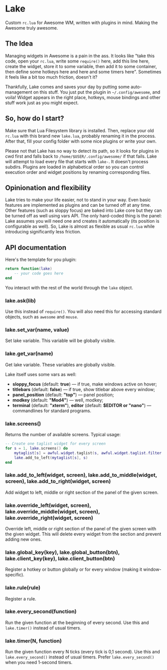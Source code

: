 # Lake

Custom `rc.lua` for Awesome WM, written with plugins in mind. Making the Awesome truly awesome.


## The Idea

Managing widgets in Awesome is a pain in the ass. It looks like "take this code, open your `rc.lua`, write some `require()` here, add this line here, create the widget, store it to some variable, then add it to some container, then define some hotkeys here and here and some timers here". Sometimes it feels like a bit too much friction, doesn't it?

Thankfully, Lake comes and saves your day by putting some auto-management on this stuff. You just put the plugin in `~/.config/awesome`, and voila! Widget appears in the right place, hotkeys, mouse bindings and other stuff work just as you might expect.


## So, how do I start?

Make sure that Lua Filesystem library is installed. Then, replace your old `rc.lua` with this brand new `lake.lua`, probably renaming it in the process. After that, fill your config folder with some nice plugins or write your own.

Please not that Lake has no way to detect its path, so it looks for plugins in cwd first and falls back to `/home/$USER/.config/awesome/` if that fails. Lake will attempt to load every file that starts with `lake-`. It doesn't process subdirs. Plugins are loaded in alphabetical order so you can control execution order and widget positions by renaming corresponding files.


## Opinionation and flexibility

Lake tries to make your life easier, not to stand in your way. Even basic features are implemented as plugins and can be turned off at any time. Other features (such as sloppy focus) are baked into Lake core but they can be turned off as well using vars API. The only hard-coded thing is the panel: Lake assumes you will need one and creates it automatically (its position is configurable as well). So, Lake is almost as flexible as usual `rc.lua` while introducing significantly less friction.


## API documentation

Here's the template for you plugin:

```lua
return function(lake)
	-- your code goes here
end
```

You interact with the rest of the world through the `lake` object.


### lake.ask(lib)

Use this instead of `require()`. You will also need this for accessing standard objects, such as `awesome` and `mouse`.


### lake.set_var(name, value)

Set lake variable. This variable will be globally visible.


### lake.get_var(name)

Get lake variable. These variables are globally visible.

Lake itself uses some vars as well:

* **sloppy_focus** (default: **true**) &mdash; if true, make windows active on hover;
* **titlebars** (default: **false**) &mdash; if true, show titlebar above every window;
* **panel_position** (default: **"top"**) &mdash; panel position;
* **modkey** (default: **"Mod4"**) &mdash; well, modkey;
* **terminal** (default: **"xterm"**), **editor** (default: **$EDITOR or "nano"**) &mdash; commandlines for standard programs.


### lake.screens()

Returns the number of available screens. Typical usage:

```lua
-- Create one taglist widget for every screen
for s = 1, lake.screens() do
	mytaglist[s] = awful.widget.taglist(s, awful.widget.taglist.filter.all, mytaglist.buttons)
	lake.add_to_left(mytaglist[s], s)
end
```


### lake.add_to_left(widget, screen), lake.add_to_middle(widget, screen), lake.add_to_right(widget, screen)

Add widget to left, middle or right section of the panel of the given screen.


### lake.override_left(widget, screen), lake.override_middle(widget, screen), lake.override_right(widget, screen)

Override left, middle or right section of the panel of the given screen with the given widget. This will delete every widget from the section and prevent adding new ones.


### lake.global_key(key), lake.global_button(btn), lake.client_key(key), lake.client_button(btn)

Register a hotkey or button globally or for every window (making it window-specific).


### lake.rule(rule)

Register a rule.


### lake.every_second(function)

Run the given function at the beginning of every second. Use this and `lake.timer()` instead of usual timers.


### lake.timer(N, function)

Run the given function every N ticks (every tick is 0,1 second). Use this and `lake.every_second()` instead of usual timers. Prefer `lake.every_second()` when you need 1-second timers.
